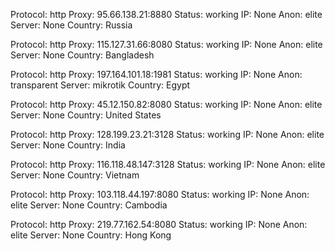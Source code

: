 Protocol: http
Proxy: 95.66.138.21:8880
Status: working
IP: None
Anon: elite
Server: None
Country: Russia

Protocol: http
Proxy: 115.127.31.66:8080
Status: working
IP: None
Anon: elite
Server: None
Country: Bangladesh

Protocol: http
Proxy: 197.164.101.18:1981
Status: working
IP: None
Anon: transparent
Server: mikrotik
Country: Egypt

Protocol: http
Proxy: 45.12.150.82:8080
Status: working
IP: None
Anon: elite
Server: None
Country: United States

Protocol: http
Proxy: 128.199.23.21:3128
Status: working
IP: None
Anon: elite
Server: None
Country: India

Protocol: http
Proxy: 116.118.48.147:3128
Status: working
IP: None
Anon: elite
Server: None
Country: Vietnam

Protocol: http
Proxy: 103.118.44.197:8080
Status: working
IP: None
Anon: elite
Server: None
Country: Cambodia

Protocol: http
Proxy: 219.77.162.54:8080
Status: working
IP: None
Anon: elite
Server: None
Country: Hong Kong

